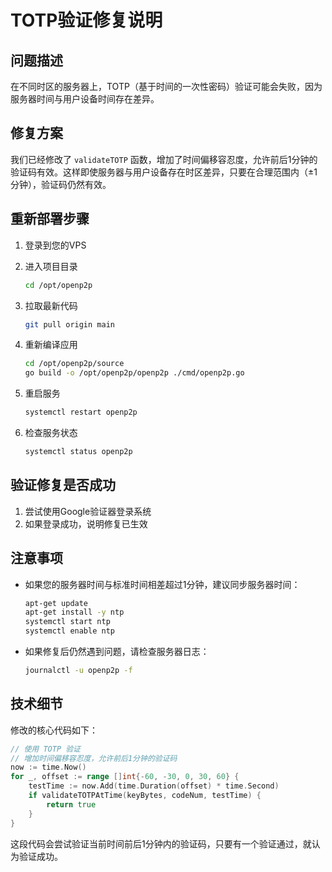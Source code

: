 # TOTP验证修复说明

## 问题描述

在不同时区的服务器上，TOTP（基于时间的一次性密码）验证可能会失败，因为服务器时间与用户设备时间存在差异。

## 修复方案

我们已经修改了 `validateTOTP` 函数，增加了时间偏移容忍度，允许前后1分钟的验证码有效。这样即使服务器与用户设备存在时区差异，只要在合理范围内（±1分钟），验证码仍然有效。

## 重新部署步骤

1. 登录到您的VPS

2. 进入项目目录
   ```bash
   cd /opt/openp2p
   ```

3. 拉取最新代码
   ```bash
   git pull origin main
   ```

4. 重新编译应用
   ```bash
   cd /opt/openp2p/source
   go build -o /opt/openp2p/openp2p ./cmd/openp2p.go
   ```

5. 重启服务
   ```bash
   systemctl restart openp2p
   ```

6. 检查服务状态
   ```bash
   systemctl status openp2p
   ```

## 验证修复是否成功

1. 尝试使用Google验证器登录系统
2. 如果登录成功，说明修复已生效

## 注意事项

- 如果您的服务器时间与标准时间相差超过1分钟，建议同步服务器时间：
  ```bash
  apt-get update
  apt-get install -y ntp
  systemctl start ntp
  systemctl enable ntp
  ```

- 如果修复后仍然遇到问题，请检查服务器日志：
  ```bash
  journalctl -u openp2p -f
  ```

## 技术细节

修改的核心代码如下：

```go
// 使用 TOTP 验证
// 增加时间偏移容忍度，允许前后1分钟的验证码
now := time.Now()
for _, offset := range []int{-60, -30, 0, 30, 60} {
    testTime := now.Add(time.Duration(offset) * time.Second)
    if validateTOTPAtTime(keyBytes, codeNum, testTime) {
        return true
    }
}
```

这段代码会尝试验证当前时间前后1分钟内的验证码，只要有一个验证通过，就认为验证成功。 